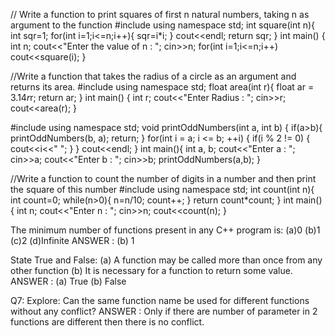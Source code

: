 // Write a function to print squares of first n natural numbers, taking n as argument to the function
#include <iostream>
using namespace std;
int square(int n){
    int sqr=1;
    for(int i=1;i<=n;i++){
        sqr=i*i;
    }
    cout<<endl;
    return sqr;
}
int main()
{
    int n;
    cout<<"Enter the value of n : ";
    cin>>n;
    for(int i=1;i<=n;i++)
    cout<<square(i);
}

//Write a function that takes the radius of a circle as an argument and returns its area.
#include <iostream>
using namespace std;
float area(int r){
    float ar = 3.14*r*r;
    return ar;
}
int main()
{
    int r;
    cout<<"Enter Radius : ";
    cin>>r;
    cout<<area(r);
}

#include<iostream>
using namespace std;
void printOddNumbers(int a, int b) {
if(a>b){
    printOddNumbers(b, a);
    return;
    }
    for(int i = a; i <= b; ++i) {
        if(i % 2 != 0) {
        cout<<i<<" ";
        }
    }
cout<<endl;
}
int main(){
    int a, b;
    cout<<"Enter a : ";
    cin>>a;
    cout<<"Enter b : ";
    cin>>b;
    printOddNumbers(a,b);
}

//Write a function to count the number of digits in a number and then print the square of this number
#include<iostream>
using namespace std;
int count(int n){
    int count=0;
    while(n>0){
        n=n/10;
        count++;
    }
    return count*count;
}
int main(){
    int n;
    cout<<"Enter n : ";
    cin>>n;
    cout<<count(n);
}

The minimum number of functions present in any C++ program is:
(a)0
(b)1
(c)2
(d)Infinite
ANSWER : (b) 1 

State True and False:
(a) A function may be called more than once from any other function
(b) It is necessary for a function to return some value.
ANSWER : (a) True 
(b) False

Q7: Explore:
Can the same function name be used for different functions without any conflict?
ANSWER : Only if there are number of parameter in 2 functions are different then there is no conflict.
